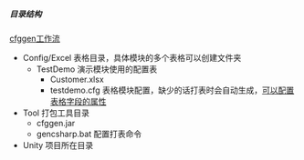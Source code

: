 ##### 目录结构

[cfggen工作流](https://github.com/stallboy/cfggen.git)

* Config/Excel 表格目录，具体模块的多个表格可以创建文件夹
  * TestDemo 演示模块使用的配置表
    * Customer.xlsx
    * testdemo.cfg 表格模块配置，缺少的话打表时会自动生成，[可以配置表格字段的属性]()
* Tool 打包工具目录
  * cfggen.jar 
  * gencsharp.bat 配置打表命令
* Unity 项目所在目录